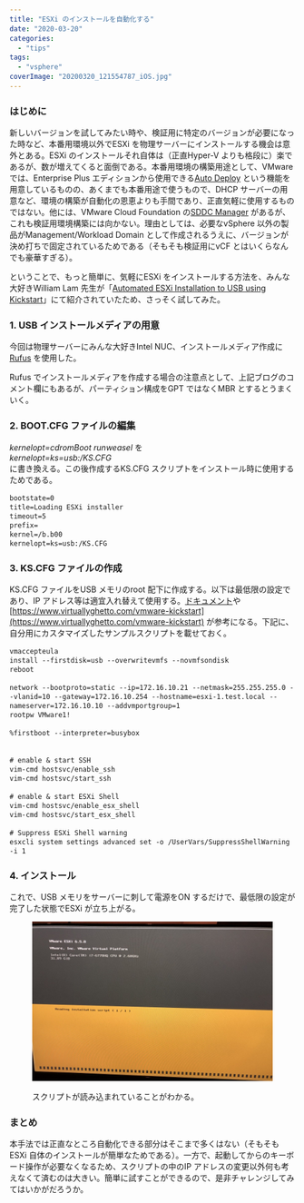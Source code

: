 ```yaml
---
title: "ESXi のインストールを自動化する"
date: "2020-03-20"
categories: 
  - "tips"
tags: 
  - "vsphere"
coverImage: "20200320_121554787_iOS.jpg"
---
```


### はじめに

新しいバージョンを試してみたい時や、検証用に特定のバージョンが必要になった時など、本番用環境以外でESXi を物理サーバーにインストールする機会は意外とある。ESXi のインストールそれ自体は（正直Hyper-V よりも格段に）楽であるが、数が増えてくると面倒である。本番用環境の構築用途として、VMware では、Enterprise Plus エディションから使用できる[Auto Deploy](https://docs.vmware.com/jp/VMware-vSphere/6.7/com.vmware.esxi.install.doc/GUID-CAB84194-3D8E-45F0-ABF9-0277710C8F98.html) という機能を用意しているものの、あくまでも本番用途で使うもので、DHCP サーバーの用意など、環境の構築が自動化の恩恵よりも手間であり、正直気軽に使用するものではない。他には、VMware Cloud Foundation の[SDDC Manager](https://docs.vmware.com/jp/VMware-Cloud-Foundation/3.5/com.vmware.vcf.admin.doc_35/GUID-D143F07A-B3FA-4A14-8D03-BFD2C1810D2E.html) があるが、これも検証用環境構築には向かない。理由としては、必要なvSphere 以外の製品がManagement/Workload Domain として作成されるうえに、バージョンが決め打ちで固定されているためである（そもそも検証用にvCF とはいくらなんでも豪華すぎる）。

ということで、もっと簡単に、気軽にESXi をインストールする方法を、みんな大好きWilliam Lam 先生が「[Automated ESXi Installation to USB using Kickstart](https://www.virtuallyghetto.com/2019/07/automated-esxi-installation-to-usb-using-kickstart.html)」にて紹介されていたため、さっそく試してみた。

### 1\. USB インストールメディアの用意

今回は物理サーバーにみんな大好きIntel NUC、インストールメディア作成に[Rufus](https://rufus.ie/) を使用した。

Rufus でインストールメディアを作成する場合の注意点として、上記ブログのコメント欄にもあるが、パーティション構成をGPT ではなくMBR とするとうまくいく。

### 2\. BOOT.CFG ファイルの編集

_kernelopt=cdromBoot runweasel_ を  
_kernelopt=ks=usb:/KS.CFG_  
に書き換える。この後作成するKS.CFG スクリプトをインストール時に使用するためである。

```
bootstate=0
title=Loading ESXi installer
timeout=5
prefix=
kernel=/b.b00
kernelopt=ks=usb:/KS.CFG
```

### 3\. KS.CFG ファイルの作成

KS.CFG ファイルをUSB メモリのroot 配下に作成する。以下は最低限の設定であり、IP アドレス等は適宜入れ替えて使用する。[ドキュメント](https://docs.vmware.com/en/VMware-vSphere/6.7/com.vmware.esxi.install.doc/GUID-9040F0B2-31B5-406C-9000-B02E8DA785D4.html)や[https://www.virtuallyghetto.com/vmware-kickstart](https://www.virtuallyghetto.com/vmware-kickstart) が参考になる。下記に、自分用にカスタマイズしたサンプルスクリプトを載せておく。

```
vmaccepteula
install --firstdisk=usb --overwritevmfs --novmfsondisk
reboot
 
network --bootproto=static --ip=172.16.10.21 --netmask=255.255.255.0 --vlanid=10 --gateway=172.16.10.254 --hostname=esxi-1.test.local --nameserver=172.16.10.10 --addvmportgroup=1
rootpw VMware1!
 
%firstboot --interpreter=busybox
 
 
# enable & start SSH
vim-cmd hostsvc/enable_ssh
vim-cmd hostsvc/start_ssh
 
# enable & start ESXi Shell
vim-cmd hostsvc/enable_esx_shell
vim-cmd hostsvc/start_esx_shell
 
# Suppress ESXi Shell warning
esxcli system settings advanced set -o /UserVars/SuppressShellWarning -i 1
```

### 4\. インストール

これで、USB メモリをサーバーに刺して電源をON するだけで、最低限の設定が完了した状態でESXi が立ち上がる。

<figure>

![](images/20200320_121554787_iOS.jpg)

<figcaption>

スクリプトが読み込まれていることがわかる。

</figcaption>

</figure>

### まとめ

本手法では正直なところ自動化できる部分はそこまで多くはない（そもそもESXi 自体のインストールが簡単なためである）。一方で、起動してからのキーボード操作が必要なくなるため、スクリプトの中のIP アドレスの変更以外何も考えなくて済むのは大きい。簡単に試すことができるので、是非チャレンジしてみてはいかがだろうか。
